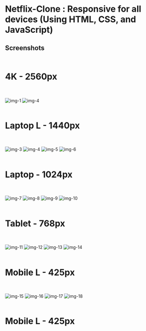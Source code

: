 # Netflix-Clone : Responsive for all devices (Using HTML, CSS, and JavaScript)
## Screenshots<br><br>

# 4K - 2560px<br><br>
![img-1](https://github.com/theamitrawat/Netflix-Clone/assets/136779130/143ec9bb-4230-4e5b-935e-39c25f607bc6)
![img-4](https://github.com/theamitrawat/Netflix-Clone/assets/136779130/fe67c8d6-42bb-4954-b4b0-a0133163ff1a)<br><br>
# Laptop L - 1440px<br><br>
![img-3](https://github.com/theamitrawat/Netflix-Clone/assets/136779130/803c23b9-c6eb-4f0b-9800-9b3d67da2017)
![img-4](https://github.com/theamitrawat/Netflix-Clone/assets/136779130/38f4d1bf-ad92-4491-b0a0-d9e15f1d0685)
![img-5](https://github.com/theamitrawat/Netflix-Clone/assets/136779130/339b323b-af50-4757-bb81-ecbec645675d)
![img-6](https://github.com/theamitrawat/Netflix-Clone/assets/136779130/14a4f78d-5a84-4968-88e2-3b5fa9b7592c)<br><br>
# Laptop - 1024px<br><br>
![img-7](https://github.com/theamitrawat/Netflix-Clone/assets/136779130/0d1c704d-e94a-4562-b1ee-ce65c5739341)
![img-8](https://github.com/theamitrawat/Netflix-Clone/assets/136779130/88f08e81-3880-485b-9eda-20834560e4c0)
![img-9](https://github.com/theamitrawat/Netflix-Clone/assets/136779130/9c420805-5c59-4ffc-a597-1cb047d8d66b)
![img-10](https://github.com/theamitrawat/Netflix-Clone/assets/136779130/40985fd6-7d0c-4735-a711-47e5412b8633)<br><br>
# Tablet - 768px<br><br>
![img-11](https://github.com/theamitrawat/Netflix-Clone/assets/136779130/fe9e5a13-1a6a-486d-8763-26bad481ade9)
![img-12](https://github.com/theamitrawat/Netflix-Clone/assets/136779130/8f986724-c7f1-4bd1-b933-0ab2034168d7)
![img-13](https://github.com/theamitrawat/Netflix-Clone/assets/136779130/01b3d8fa-face-460a-b511-c1d32dfd812a)
![img-14](https://github.com/theamitrawat/Netflix-Clone/assets/136779130/98e3d4f6-1dd0-4963-8905-988c4746edc9)<br><br>
# Mobile L - 425px<br><br>
![img-15](https://github.com/theamitrawat/Netflix-Clone/assets/136779130/36ff6013-d448-4e9c-ad5c-1d2e0f8b0c34)
![img-16](https://github.com/theamitrawat/Netflix-Clone/assets/136779130/8eae7a9c-8ff2-41ba-b338-ae98d8bbd243)
![img-17](https://github.com/theamitrawat/Netflix-Clone/assets/136779130/28db0c50-9df0-4a0e-a2b8-d733495c680a)
![img-18](https://github.com/theamitrawat/Netflix-Clone/assets/136779130/77c69b9c-f6a4-4605-b3fa-65479b0ac261)<br><br>
# Mobile L - 425px<br><br>
